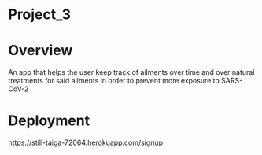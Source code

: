 # Project_3

# Overview
An app that helps the user keep track of ailments over time and over natural treatments for said ailments in order to prevent more exposure to SARS-CoV-2

# Deployment
https://still-taiga-72064.herokuapp.com/signup

